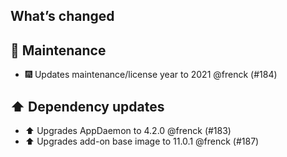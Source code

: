 ## What’s changed

## 🧰 Maintenance

- 🎆 Updates maintenance/license year to 2021 @frenck (#184)

## ⬆️ Dependency updates

- ⬆️ Upgrades AppDaemon to 4.2.0 @frenck (#183)
- ⬆️ Upgrades add-on base image to 11.0.1 @frenck (#187)
